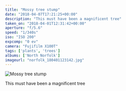```yaml
---
title: "Mossy tree stump"
date: "2018-04-07T17:21:25+00:00"
description: "This must have been a magnificent tree"
taken_on: "2018-04-01T12:31:42+00:00"
aperture: "f/5.6"
speed: "1/340s"
iso: "ISO 200"
expcomp: "0 ev"
camera: "Fujifilm X100T"
tags: ['plants', 'trees']
albums: ['North Norfolk']
imageurl: "norfolk_180401123142.jpg"
---
```


![Mossy tree stump](https://wingsopenwide-images.s3.amazonaws.com/xs/norfolk_180401123142.jpg)

This must have been a magnificent tree
